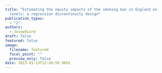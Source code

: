 ```yaml
---
title: "Estimating the equity impacts of the smoking ban in England on cotinine
  levels: a regression discontinuity design"
publication_types:
  - "2"
authors:
  - JosephLord
draft: false
featured: false
image:
  filename: featured
  focal_point: ""
  preview_only: false
date: 2023-01-13T12:26:59.965Z
---
```

